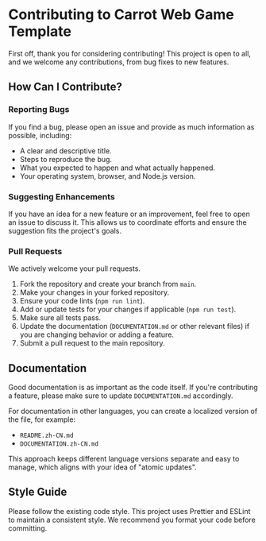 # Contributing to Carrot Web Game Template

First off, thank you for considering contributing! This project is open to all, and we welcome any contributions, from bug fixes to new features.

## How Can I Contribute?

### Reporting Bugs

If you find a bug, please open an issue and provide as much information as possible, including:
- A clear and descriptive title.
- Steps to reproduce the bug.
- What you expected to happen and what actually happened.
- Your operating system, browser, and Node.js version.

### Suggesting Enhancements

If you have an idea for a new feature or an improvement, feel free to open an issue to discuss it. This allows us to coordinate efforts and ensure the suggestion fits the project's goals.

### Pull Requests

We actively welcome your pull requests.

1.  Fork the repository and create your branch from `main`.
2.  Make your changes in your forked repository.
3.  Ensure your code lints (`npm run lint`).
4.  Add or update tests for your changes if applicable (`npm run test`).
5.  Make sure all tests pass.
6.  Update the documentation (`DOCUMENTATION.md` or other relevant files) if you are changing behavior or adding a feature.
7.  Submit a pull request to the main repository.

## Documentation

Good documentation is as important as the code itself. If you're contributing a feature, please make sure to update `DOCUMENTATION.md` accordingly.

For documentation in other languages, you can create a localized version of the file, for example:
- `README.zh-CN.md`
- `DOCUMENTATION.zh-CN.md`

This approach keeps different language versions separate and easy to manage, which aligns with your idea of "atomic updates".

## Style Guide

Please follow the existing code style. This project uses Prettier and ESLint to maintain a consistent style. We recommend you format your code before committing. 